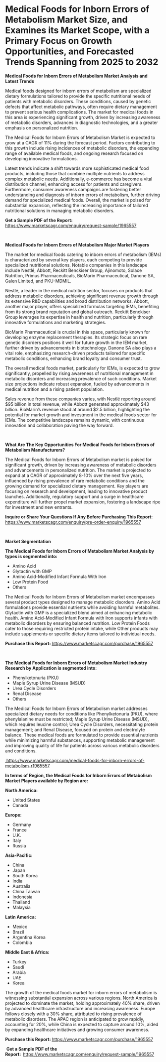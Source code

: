 <p><h1>Medical Foods for Inborn Errors of Metabolism Market Size, and Examines its Market Scope, with a Primary Focus on Growth Opportunities, and Forecasted Trends Spanning from 2025 to 2032</h1></p><p><strong>Medical Foods for Inborn Errors of Metabolism Market Analysis and Latest Trends</strong></p>
<p><p>Medical foods designed for inborn errors of metabolism are specialized dietary formulations tailored to provide the specific nutritional needs of patients with metabolic disorders. These conditions, caused by genetic defects that affect metabolic pathways, often require dietary management to prevent serious health complications. The market for medical foods in this area is experiencing significant growth, driven by increasing awareness of metabolic disorders, advances in diagnostic technologies, and a greater emphasis on personalized nutrition.</p><p>The Medical Foods for Inborn Errors of Metabolism Market is expected to grow at a CAGR of 11% during the forecast period. Factors contributing to this growth include rising incidences of metabolic disorders, the expanding range of available medical foods, and ongoing research focused on developing innovative formulations. </p><p>Latest trends indicate a shift towards more sophisticated medical food products, including those that combine multiple nutrients to address complex metabolic needs. Additionally, e-commerce has become a vital distribution channel, enhancing access for patients and caregivers. Furthermore, consumer awareness campaigns are fostering better understanding and diagnosis of inborn errors of metabolism, further driving demand for specialized medical foods. Overall, the market is poised for substantial expansion, reflecting the increasing importance of tailored nutritional solutions in managing metabolic disorders.</p></p>
<p><strong>Get a Sample PDF of the Report:&nbsp;</strong> <a href="https://www.marketscagr.com/enquiry/request-sample/1965557?utm_campaign=2031&utm_medium=2&utm_source=Github&utm_content=ia&utm_term=19042025&utm_id=medical-foods-for-inborn-errors-of-metabolism">https://www.marketscagr.com/enquiry/request-sample/1965557</a></p>
<p>&nbsp;</p>
<p><strong>Medical Foods for Inborn Errors of Metabolism Major Market Players</strong></p>
<p><p>The market for medical foods catering to inborn errors of metabolism (IEMs) is characterized by several key players, each competing to provide specialized nutritional solutions. Notable companies in this landscape include Nestlé, Abbott, Reckitt Benckiser Group, Ajinomoto, Solace Nutrition, Primus Pharmaceuticals, BioMarin Pharmaceutical, Danone SA, Galen Limited, and PKU-MDMIL.</p><p>Nestlé, a leader in the medical nutrition sector, focuses on products that address metabolic disorders, achieving significant revenue growth through its extensive R&D capabilities and broad distribution networks. Abbott, another major player, offers specialized formulas targeting IEMs, benefiting from its strong brand reputation and global outreach. Reckitt Benckiser Group leverages its expertise in health and nutrition, particularly through innovative formulations and marketing strategies.</p><p>BioMarin Pharmaceutical is crucial in this space, particularly known for developing enzyme replacement therapies. Its strategic focus on rare genetic disorders positions it well for future growth in the IEM market, further driven by advancements in biotechnology. Danone SA also plays a vital role, emphasizing research-driven products tailored for specific metabolic conditions, enhancing brand loyalty and consumer trust.</p><p>The overall medical foods market, particularly for IEMs, is expected to grow significantly, propelled by rising awareness of nutritional management in metabolic disorders and increasing prevalence of such conditions. Market size projections indicate robust expansion, fueled by advancements in medical nutrition and a rising patient population.</p><p>Sales revenue from these companies varies, with Nestlé reporting around $95 billion in total revenue, while Abbott generated approximately $43 billion. BioMarin’s revenue stood at around $2.5 billion, highlighting the potential for market growth and investment in the medical foods sector for IEMs. The competitive landscape remains dynamic, with continuous innovation and collaboration paving the way forward.</p></p>
<p>&nbsp;</p>
<p><strong>What Are The Key Opportunities For Medical Foods for Inborn Errors of Metabolism Manufacturers?</strong></p>
<p><p>The Medical Foods for Inborn Errors of Metabolism market is poised for significant growth, driven by increasing awareness of metabolic disorders and advancements in personalized nutrition. The market is projected to expand at a CAGR of approximately 8-10% over the next five years, influenced by rising prevalence of rare metabolic conditions and the growing demand for specialized dietary management. Key players are focusing on research and development, leading to innovative product launches. Additionally, regulatory support and a surge in healthcare expenditure will further propel market expansion, fostering a landscape ripe for investment and new entrants.</p></p>
<p><strong>Inquire or Share Your Questions If Any Before Purchasing This Report:</strong> <a href="https://www.marketscagr.com/enquiry/pre-order-enquiry/1965557?utm_campaign=2031&utm_medium=2&utm_source=Github&utm_content=ia&utm_term=19042025&utm_id=medical-foods-for-inborn-errors-of-metabolism">https://www.marketscagr.com/enquiry/pre-order-enquiry/1965557</a></p>
<p>&nbsp;</p>
<p><strong>Market Segmentation</strong></p>
<p><strong>The Medical Foods for Inborn Errors of Metabolism Market Analysis by types is segmented into:</strong></p>
<p><ul><li>Amino Acid</li><li>Glytactin with GMP</li><li>Amino Acid-Modified Infant Formula With Iron</li><li>Low Protein Food</li><li>Others</li></ul></p>
<p><p>The Medical Foods for Inborn Errors of Metabolism market encompasses several product types designed to manage metabolic disorders. Amino Acid formulations provide essential nutrients while avoiding harmful metabolites. Glytactin with GMP is a specialized blend aimed at enhancing metabolic health. Amino Acid-Modified Infant Formula with Iron supports infants with metabolic disorders by ensuring balanced nutrition. Low Protein Foods cater to those requiring restricted protein intake, while Other products may include supplements or specific dietary items tailored to individual needs.</p></p>
<p><strong>Purchase this Report:&nbsp;</strong><a href="https://www.marketscagr.com/purchase/1965557?utm_campaign=2031&utm_medium=2&utm_source=Github&utm_content=ia&utm_term=19042025&utm_id=medical-foods-for-inborn-errors-of-metabolism">https://www.marketscagr.com/purchase/1965557</a></p>
<p>&nbsp;</p>
<p><strong>The Medical Foods for Inborn Errors of Metabolism Market Industry Research by Application is segmented into:</strong></p>
<p><ul><li>Phenylketonuria (PKU)</li><li>Maple Syrup Urine Disease (MSUD)</li><li>Urea Cycle Disorders</li><li>Renal Disease</li><li>Others</li></ul></p>
<p><p>The Medical Foods for Inborn Errors of Metabolism market addresses specialized dietary needs for conditions like Phenylketonuria (PKU), where phenylalanine must be restricted; Maple Syrup Urine Disease (MSUD), which requires leucine control; Urea Cycle Disorders, necessitating protein management; and Renal Disease, focused on protein and electrolyte balance. These medical foods are formulated to provide essential nutrients while minimizing harmful substances, supporting metabolic management and improving quality of life for patients across various metabolic disorders and conditions.</p></p>
<p><a href="https://www.marketscagr.com/medical-foods-for-inborn-errors-of-metabolism-r1965557?utm_campaign=2031&utm_medium=2&utm_source=Github&utm_content=ia&utm_term=19042025&utm_id=medical-foods-for-inborn-errors-of-metabolism">&nbsp;https://www.marketscagr.com/medical-foods-for-inborn-errors-of-metabolism-r1965557</a></p>
<p><strong>In terms of Region, the Medical Foods for Inborn Errors of Metabolism Market Players available by Region are:</strong></p>
<p>
    <p> <strong> North America: </strong>
        <ul>
            <li>United States</li>
            <li>Canada</li>
        </ul>
        </p> 
    <p> <strong> Europe: </strong>
        <ul>
            <li>Germany</li>
            <li>France</li>
            <li>U.K.</li>
            <li>Italy</li>
            <li>Russia</li>
        </ul>
        </p> 
    <p> <strong> Asia-Pacific: </strong>
        <ul>
            <li>China</li>
            <li>Japan</li>
            <li>South Korea</li>
            <li>India</li>
            <li>Australia</li>
            <li>China Taiwan</li>
            <li>Indonesia</li>
            <li>Thailand</li>
            <li>Malaysia</li>
        </ul>
        </p> 
    <p> <strong> Latin America: </strong>
        <ul>
            <li>Mexico</li>
            <li>Brazil</li>
            <li>Argentina Korea</li>
            <li>Colombia</li>
        </ul>
        </p> 
    <p> <strong> Middle East & Africa: </strong>
        <ul>
            <li>Turkey</li>
            <li>Saudi</li>
            <li>Arabia</li>
            <li>UAE</li>
            <li>Korea</li>
        </ul>
    </p>
    </p>
<p><p>The growth of the medical foods market for inborn errors of metabolism is witnessing substantial expansion across various regions. North America is projected to dominate the market, holding approximately 40% share, driven by advanced healthcare infrastructure and increasing awareness. Europe follows closely with a 30% share, attributed to rising prevalence of metabolic disorders. The APAC region is anticipated to grow rapidly, accounting for 20%, while China is expected to capture around 10%, aided by expanding healthcare initiatives and growing consumer awareness.</p></p>
<p><strong>Purchase this Report: </strong><a href="https://www.marketscagr.com/purchase/1965557?utm_campaign=2031&utm_medium=2&utm_source=Github&utm_content=ia&utm_term=19042025&utm_id=medical-foods-for-inborn-errors-of-metabolism">https://www.marketscagr.com/purchase/1965557</a></p>
<p>&nbsp;<strong>Get a Sample PDF of the Report:&nbsp;&nbsp;</strong><a href="https://www.marketscagr.com/enquiry/request-sample/1965557?utm_campaign=2031&utm_medium=2&utm_source=Github&utm_content=ia&utm_term=19042025&utm_id=medical-foods-for-inborn-errors-of-metabolism">https://www.marketscagr.com/enquiry/request-sample/1965557</a></p>
<p><strong></strong></p>
<p><p></p><p></p><p></p></p>